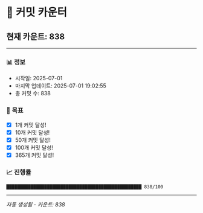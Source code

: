 # 🔢 커밋 카운터

## 현재 카운트: 838

---

### 📊 정보
- 시작일: 2025-07-01
- 마지막 업데이트: 2025-07-01 19:02:55
- 총 커밋 수: 838

### 🎯 목표
- [x] 1개 커밋 달성!
- [x] 10개 커밋 달성!
- [x] 50개 커밋 달성!
- [x] 100개 커밋 달성!
- [x] 365개 커밋 달성!

### 📈 진행률
```
██████████████████████████████████████████████████ 838/100
```

---
*자동 생성됨 - 카운트: 838*
